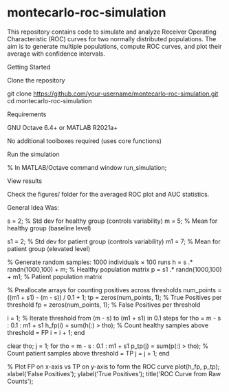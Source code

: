 # montecarlo-roc-simulation
This repository contains code to simulate and analyze Receiver Operating Characteristic (ROC) curves for two normally distributed populations. The aim is to generate multiple populations, compute ROC curves, and plot their average with confidence intervals.

Getting Started

Clone the repository

git clone https://github.com/your-username/montecarlo-roc-simulation.git
cd montecarlo-roc-simulation

Requirements

GNU Octave 6.4+ or MATLAB R2021a+

No additional toolboxes required (uses core functions)

Run the simulation

% In MATLAB/Octave command window
run_simulation;

View results

Check the figures/ folder for the averaged ROC plot and AUC statistics.

General Idea Was:

s = 2;      % Std dev for healthy group (controls variability)
m = 5;      % Mean for healthy group (baseline level)

s1 = 2;     % Std dev for patient group (controls variability)
m1 = 7;     % Mean for patient group (elevated level)

% Generate random samples: 1000 individuals × 100 runs
h = s .* randn(1000,100) + m;   % Healthy population matrix
p = s1 .* randn(1000,100) + m1; % Patient population matrix

% Preallocate arrays for counting positives across thresholds
num_points = ((m1 + s1) - (m - s)) / 0.1 + 1;
tp = zeros(num_points, 1); % True Positives per threshold
fp = zeros(num_points, 1); % False Positives per threshold

i = 1;
% Iterate threshold from (m - s) to (m1 + s1) in 0.1 steps
for tho = m - s : 0.1 : m1 + s1
    h_fp(i) = sum(h(:) > tho);  % Count healthy samples above threshold = FP
    i = i + 1;
end

clear tho;
j = 1;
for tho = m - s : 0.1 : m1 + s1
    p_tp(j) = sum(p(:) > tho);  % Count patient samples above threshold = TP
    j = j + 1;
end

% Plot FP on x-axis vs TP on y-axis to form the ROC curve
plot(h_fp, p_tp);
xlabel('False Positives');
ylabel('True Positives');
title('ROC Curve from Raw Counts');
